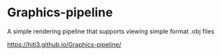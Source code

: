# Graphics-pipeline
A simple rendering pipeline that supports viewing simple format .obj files

https://hiti3.github.io/Graphics-pipeline/

